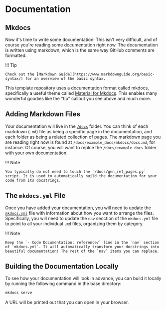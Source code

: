 # Documentation

## Mkdocs

Now it's time to write some documentation! This isn't very difficult, and of course you're reading some documentation right now. The documentation is written using markdown, which is the same way GitHub comments are formatted.

!!! Tip

    Check out the [Markdown Guide](https://www.markdownguide.org/basic-syntax/) for an overview of the basic syntax.

This template repository uses a documentation format called mkdocs, specifically a useful theme called [Material for Mkdocs](https://squidfunk.github.io/mkdocs-material/). This enables many wonderful goodies like the "tip" callout you see above and much more.

## Adding Markdown Files

Your documentation will live in the [`/docs`](../../docs/) folder. You can think of each markdown (`.md`) file as being a specific page in the documentation, and each folder as being a related collection of pages. The markdown page you are reading right now is found at `/docs/example_docs/mkdocs/docs.md`, for instance. Of course, you will want to replce the `/docs/example_docs` folder with your own documentation.

!!! Note

    You typically do not need to touch the `/docs/gen_ref_pages.py` script. It is used to automatically build the documentation for your code from its docstrings.

## The `mkdocs.yml` File

Once you have added your documentation, you will need to update the [`mkdocs.yml`](../../../mkdocs.yml) file with information about how you want to arrange the files. Specifically, you will need to update the `nav` secction of the `mkdocs.yml` file to point to all your individual `.md` files, organizing them by category.

!!! Note

    Keep the `- Code Documentation: reference/` line in the `nav` section of `mkdocs.yml`. It will automatically transform your docstrings into beautiful documentation! The rest of the `nav` items you can replace.

## Building the Documentation Locally

To see how your documentation will look in advance, you can build it locally by running the following command in the base directory:

```bash
mkdocs serve
```

A URL will be printed out that you can open in your browser.
